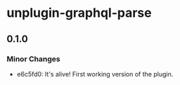 # unplugin-graphql-parse

## 0.1.0

### Minor Changes

- e6c5fd0: It's alive! First working version of the plugin.
